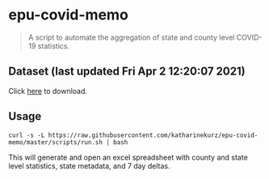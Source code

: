 # epu-covid-memo

> A script to automate the aggregation of state and county level COVID-19 statistics.

<!-- tmpl start -->

## Dataset (last updated Fri Apr  2 12:20:07 2021)

Click [here](https://covid-artifacts.s3.amazonaws.com/records/2021-4-2-12206-covid_artifact.xls) to download.

<!-- tmpl end -->

## Usage

```
curl -s -L https://raw.githubusercontent.com/katharinekurz/epu-covid-memo/master/scripts/run.sh | bash
```

This will generate and open an excel spreadsheet with county and state level statistics, state metadata, and 7 day deltas.